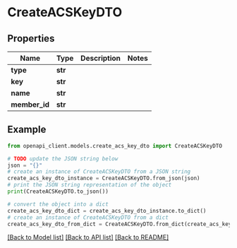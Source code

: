 # CreateACSKeyDTO


## Properties

Name | Type | Description | Notes
------------ | ------------- | ------------- | -------------
**type** | **str** |  | 
**key** | **str** |  | 
**name** | **str** |  | 
**member_id** | **str** |  | 

## Example

```python
from openapi_client.models.create_acs_key_dto import CreateACSKeyDTO

# TODO update the JSON string below
json = "{}"
# create an instance of CreateACSKeyDTO from a JSON string
create_acs_key_dto_instance = CreateACSKeyDTO.from_json(json)
# print the JSON string representation of the object
print(CreateACSKeyDTO.to_json())

# convert the object into a dict
create_acs_key_dto_dict = create_acs_key_dto_instance.to_dict()
# create an instance of CreateACSKeyDTO from a dict
create_acs_key_dto_from_dict = CreateACSKeyDTO.from_dict(create_acs_key_dto_dict)
```
[[Back to Model list]](../README.md#documentation-for-models) [[Back to API list]](../README.md#documentation-for-api-endpoints) [[Back to README]](../README.md)


